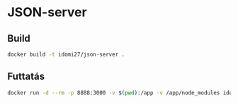 # JSON-server

## Build

```sh
docker build -t idomi27/json-server .
```

## Futtatás

```sh
docker run -d --rm -p 8888:3000 -v $(pwd):/app -v /app/node_modules idomi27/json-server
```
